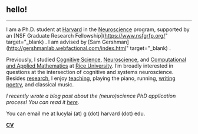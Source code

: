 ## hello!
***
I am a Ph.D. student at <a href="http://www.harvard.edu" target="_blank">Harvard</a> in the <a href="http://www.hms.harvard.edu/dms/neuroscience/index.html" target="_blank">Neuroscience</a> program, supported by an [NSF Graduate Research Fellowship](https://www.nsfgrfp.org/" target="_blank) . I am advised by [Sam Gershman](http://gershmanlab.webfactional.com/index.html" target="_blank) . 

Previously, I studied [Cognitive Science](http://cogsci.rice.edu/), [Neuroscience](http://neuroscience.rice.edu), and [Computational and Applied Mathematics](http://www.caam.rice.edu/) at [Rice University](http://www.rice.edu/). I’m broadly interested in questions at the intersection of cognitive and systems neuroscience. Besides [research](./research.html), I enjoy [teaching](./teaching.html), playing the piano, running, [writing poetry](http://subcorticalsongs.wordpress.com/), and classical music.

*I recently wrote a blog post about the (neuro)science PhD application process! You can read it [here](https://lucyblogs.wordpress.com/2018/08/02/all-about-phd-applications/).*

You can email me at lucylai (at) g (dot) harvard (dot) edu.

**[CV](./lai_cv.pdf)**
